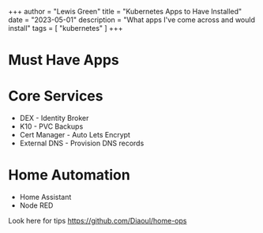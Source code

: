 +++
author = "Lewis Green"
title = "Kubernetes Apps to Have Installed"
date = "2023-05-01"
description = "What apps I've come across and would install"
tags = [
    "kubernetes"
]
+++

# Must Have Apps

# Core Services

- DEX - Identity Broker
- K10 - PVC Backups
- Cert Manager - Auto Lets Encrypt
- External DNS - Provision DNS records

# Home Automation

- Home Assistant
- Node RED


Look here for tips https://github.com/Diaoul/home-ops